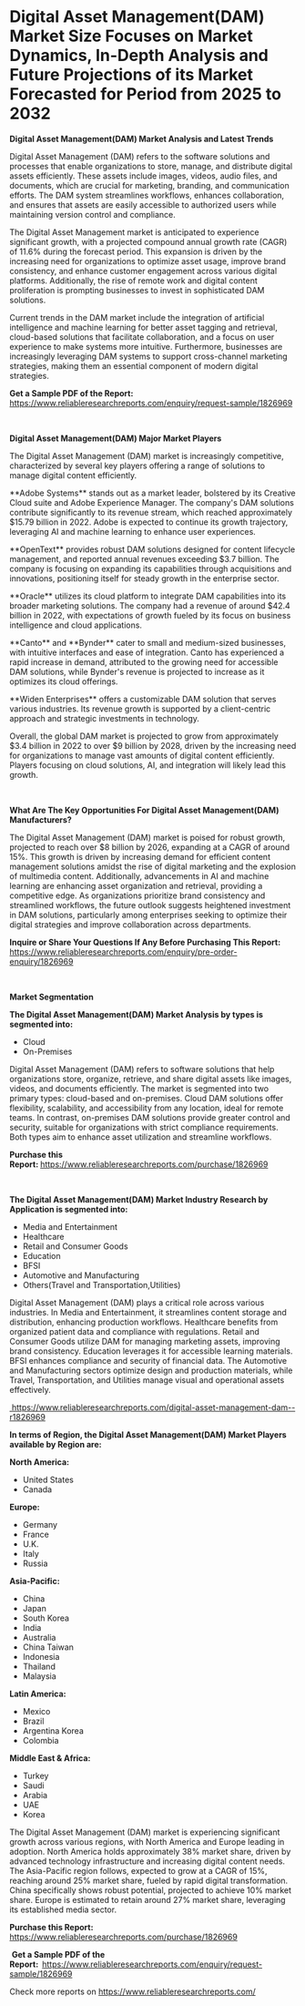 <p><h1>Digital Asset Management(DAM) Market Size Focuses on Market Dynamics, In-Depth Analysis and Future Projections of its Market Forecasted for Period from 2025 to 2032</h1></p><p><strong>Digital Asset Management(DAM) Market Analysis and Latest Trends</strong></p>
<p><p>Digital Asset Management (DAM) refers to the software solutions and processes that enable organizations to store, manage, and distribute digital assets efficiently. These assets include images, videos, audio files, and documents, which are crucial for marketing, branding, and communication efforts. The DAM system streamlines workflows, enhances collaboration, and ensures that assets are easily accessible to authorized users while maintaining version control and compliance.</p><p>The Digital Asset Management market is anticipated to experience significant growth, with a projected compound annual growth rate (CAGR) of 11.6% during the forecast period. This expansion is driven by the increasing need for organizations to optimize asset usage, improve brand consistency, and enhance customer engagement across various digital platforms. Additionally, the rise of remote work and digital content proliferation is prompting businesses to invest in sophisticated DAM solutions.</p><p>Current trends in the DAM market include the integration of artificial intelligence and machine learning for better asset tagging and retrieval, cloud-based solutions that facilitate collaboration, and a focus on user experience to make systems more intuitive. Furthermore, businesses are increasingly leveraging DAM systems to support cross-channel marketing strategies, making them an essential component of modern digital strategies.</p></p>
<p><strong>Get a Sample PDF of the Report:&nbsp;</strong> <a href="https://www.reliableresearchreports.com/enquiry/request-sample/1826969?utm_campaign=3364&utm_medium=2&utm_source=Github&utm_content=ia&utm_term=11032025&utm_id=digital-asset-managementdam">https://www.reliableresearchreports.com/enquiry/request-sample/1826969</a></p>
<p>&nbsp;</p>
<p><strong>Digital Asset Management(DAM) Major Market Players</strong></p>
<p><p>The Digital Asset Management (DAM) market is increasingly competitive, characterized by several key players offering a range of solutions to manage digital content efficiently. </p><p>**Adobe Systems** stands out as a market leader, bolstered by its Creative Cloud suite and Adobe Experience Manager. The company's DAM solutions contribute significantly to its revenue stream, which reached approximately $15.79 billion in 2022. Adobe is expected to continue its growth trajectory, leveraging AI and machine learning to enhance user experiences.</p><p>**OpenText** provides robust DAM solutions designed for content lifecycle management, and reported annual revenues exceeding $3.7 billion. The company is focusing on expanding its capabilities through acquisitions and innovations, positioning itself for steady growth in the enterprise sector.</p><p>**Oracle** utilizes its cloud platform to integrate DAM capabilities into its broader marketing solutions. The company had a revenue of around $42.4 billion in 2022, with expectations of growth fueled by its focus on business intelligence and cloud applications.</p><p>**Canto** and **Bynder** cater to small and medium-sized businesses, with intuitive interfaces and ease of integration. Canto has experienced a rapid increase in demand, attributed to the growing need for accessible DAM solutions, while Bynder's revenue is projected to increase as it optimizes its cloud offerings.</p><p>**Widen Enterprises** offers a customizable DAM solution that serves various industries. Its revenue growth is supported by a client-centric approach and strategic investments in technology.</p><p>Overall, the global DAM market is projected to grow from approximately $3.4 billion in 2022 to over $9 billion by 2028, driven by the increasing need for organizations to manage vast amounts of digital content efficiently. Players focusing on cloud solutions, AI, and integration will likely lead this growth.</p></p>
<p>&nbsp;</p>
<p><strong>What Are The Key Opportunities For Digital Asset Management(DAM) Manufacturers?</strong></p>
<p><p>The Digital Asset Management (DAM) market is poised for robust growth, projected to reach over $8 billion by 2026, expanding at a CAGR of around 15%. This growth is driven by increasing demand for efficient content management solutions amidst the rise of digital marketing and the explosion of multimedia content. Additionally, advancements in AI and machine learning are enhancing asset organization and retrieval, providing a competitive edge. As organizations prioritize brand consistency and streamlined workflows, the future outlook suggests heightened investment in DAM solutions, particularly among enterprises seeking to optimize their digital strategies and improve collaboration across departments.</p></p>
<p><strong>Inquire or Share Your Questions If Any Before Purchasing This Report:</strong> <a href="https://www.reliableresearchreports.com/enquiry/pre-order-enquiry/1826969?utm_campaign=3364&utm_medium=2&utm_source=Github&utm_content=ia&utm_term=11032025&utm_id=digital-asset-managementdam">https://www.reliableresearchreports.com/enquiry/pre-order-enquiry/1826969</a></p>
<p>&nbsp;</p>
<p><strong>Market Segmentation</strong></p>
<p><strong>The Digital Asset Management(DAM) Market Analysis by types is segmented into:</strong></p>
<p><ul><li>Cloud</li><li>On-Premises</li></ul></p>
<p><p>Digital Asset Management (DAM) refers to software solutions that help organizations store, organize, retrieve, and share digital assets like images, videos, and documents efficiently. The market is segmented into two primary types: cloud-based and on-premises. Cloud DAM solutions offer flexibility, scalability, and accessibility from any location, ideal for remote teams. In contrast, on-premises DAM solutions provide greater control and security, suitable for organizations with strict compliance requirements. Both types aim to enhance asset utilization and streamline workflows.</p></p>
<p><strong>Purchase this Report:&nbsp;</strong><a href="https://www.reliableresearchreports.com/purchase/1826969?utm_campaign=3364&utm_medium=2&utm_source=Github&utm_content=ia&utm_term=11032025&utm_id=digital-asset-managementdam">https://www.reliableresearchreports.com/purchase/1826969</a></p>
<p>&nbsp;</p>
<p><strong>The Digital Asset Management(DAM) Market Industry Research by Application is segmented into:</strong></p>
<p><ul><li>Media and Entertainment</li><li>Healthcare</li><li>Retail and Consumer Goods</li><li>Education</li><li>BFSI</li><li>Automotive and Manufacturing</li><li>Others(Travel and Transportation,Utilities)</li></ul></p>
<p><p>Digital Asset Management (DAM) plays a critical role across various industries. In Media and Entertainment, it streamlines content storage and distribution, enhancing production workflows. Healthcare benefits from organized patient data and compliance with regulations. Retail and Consumer Goods utilize DAM for managing marketing assets, improving brand consistency. Education leverages it for accessible learning materials. BFSI enhances compliance and security of financial data. The Automotive and Manufacturing sectors optimize design and production materials, while Travel, Transportation, and Utilities manage visual and operational assets effectively.</p></p>
<p><a href="https://www.reliableresearchreports.com/digital-asset-management-dam--r1826969?utm_campaign=3364&utm_medium=2&utm_source=Github&utm_content=ia&utm_term=11032025&utm_id=digital-asset-managementdam">&nbsp;https://www.reliableresearchreports.com/digital-asset-management-dam--r1826969</a></p>
<p><strong>In terms of Region, the Digital Asset Management(DAM) Market Players available by Region are:</strong></p>
<p>
    <p> <strong> North America: </strong>
        <ul>
            <li>United States</li>
            <li>Canada</li>
        </ul>
        </p> 
    <p> <strong> Europe: </strong>
        <ul>
            <li>Germany</li>
            <li>France</li>
            <li>U.K.</li>
            <li>Italy</li>
            <li>Russia</li>
        </ul>
        </p> 
    <p> <strong> Asia-Pacific: </strong>
        <ul>
            <li>China</li>
            <li>Japan</li>
            <li>South Korea</li>
            <li>India</li>
            <li>Australia</li>
            <li>China Taiwan</li>
            <li>Indonesia</li>
            <li>Thailand</li>
            <li>Malaysia</li>
        </ul>
        </p> 
    <p> <strong> Latin America: </strong>
        <ul>
            <li>Mexico</li>
            <li>Brazil</li>
            <li>Argentina Korea</li>
            <li>Colombia</li>
        </ul>
        </p> 
    <p> <strong> Middle East & Africa: </strong>
        <ul>
            <li>Turkey</li>
            <li>Saudi</li>
            <li>Arabia</li>
            <li>UAE</li>
            <li>Korea</li>
        </ul>
    </p>
    </p>
<p><p>The Digital Asset Management (DAM) market is experiencing significant growth across various regions, with North America and Europe leading in adoption. North America holds approximately 38% market share, driven by advanced technology infrastructure and increasing digital content needs. The Asia-Pacific region follows, expected to grow at a CAGR of 15%, reaching around 25% market share, fueled by rapid digital transformation. China specifically shows robust potential, projected to achieve 10% market share. Europe is estimated to retain around 27% market share, leveraging its established media sector.</p></p>
<p><strong>Purchase this Report: </strong><a href="https://www.reliableresearchreports.com/purchase/1826969?utm_campaign=3364&utm_medium=2&utm_source=Github&utm_content=ia&utm_term=11032025&utm_id=digital-asset-managementdam">https://www.reliableresearchreports.com/purchase/1826969</a></p>
<p>&nbsp;<strong>Get a Sample PDF of the Report:&nbsp;&nbsp;</strong><a href="https://www.reliableresearchreports.com/enquiry/request-sample/1826969?utm_campaign=3364&utm_medium=2&utm_source=Github&utm_content=ia&utm_term=11032025&utm_id=digital-asset-managementdam">https://www.reliableresearchreports.com/enquiry/request-sample/1826969</a></p>
<p><strong></strong></p>
<p>Check more reports on <a href="https://www.reliableresearchreports.com/?utm_campaign=3364&utm_medium=2&utm_source=Github&utm_content=ia&utm_term=11032025&utm_id=digital-asset-managementdam">https://www.reliableresearchreports.com/</a></p>